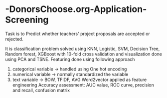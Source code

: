 # -DonorsChoose.org-Application-Screening
Task is to Predict whether teachers' project proposals are accepted or rejected.


It is classification problem solved using KNN, Logistic, SVM, Decision Tree, Random forest, XGBoost with 10-fold cross validation and visualization done using PCA and TSNE. Featuring done using following approach
1.	categorical variable -> handled using One hot encoding
2.	numerical variable -> normally standardized the variable
3.	text variable -> BOW, TFIDF, AVG Word2vector applied as feature engineering
Accuracy assessment: AUC value, ROC curve, precision and recall, confusion matrix

